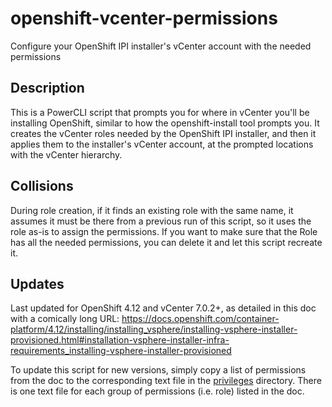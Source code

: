 # openshift-vcenter-permissions
Configure your OpenShift IPI installer's vCenter account with the needed permissions

## Description
This is a PowerCLI script that prompts you for where in vCenter you'll be installing OpenShift, similar to how the openshift-install tool prompts you. It creates the vCenter roles needed by the OpenShift IPI installer, and then it applies them to the installer's vCenter account, at the prompted locations with the vCenter hierarchy.

## Collisions
During role creation, if it finds an existing role with the same name, it assumes it must be there from a previous run of this script, so it uses the role as-is to assign the permissions. If you want to make sure that the Role has all the needed permissions, you can delete it and let this script recreate it.

## Updates
Last updated for OpenShift 4.12 and vCenter 7.0.2+, as detailed in this doc with a comically long URL:
https://docs.openshift.com/container-platform/4.12/installing/installing_vsphere/installing-vsphere-installer-provisioned.html#installation-vsphere-installer-infra-requirements_installing-vsphere-installer-provisioned

To update this script for new versions, simply copy a list of permissions from the doc to the corresponding text file in the [privileges](/privileges) directory. There is one text file for each group of permissions (i.e. role) listed in the doc.
